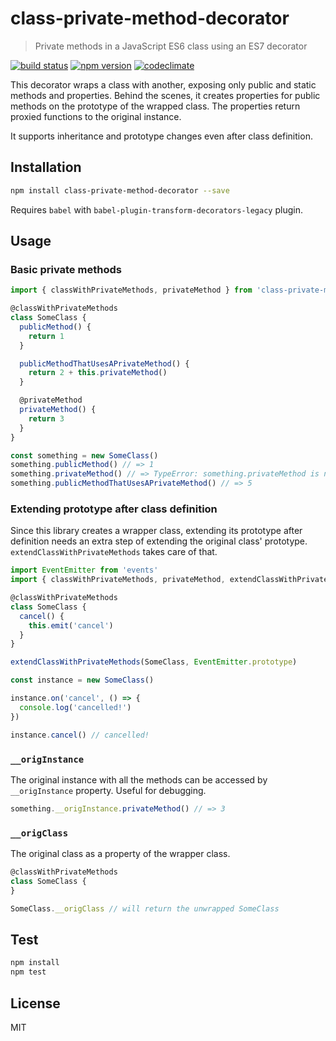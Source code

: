 # class-private-method-decorator

> Private methods in a JavaScript ES6 class using an ES7 decorator

[![build status](https://img.shields.io/travis/elado/class-private-method-decorator/master.svg?style=flat-square)](https://travis-ci.org/elado/class-private-method-decorator) [![npm version](https://img.shields.io/npm/v/class-private-method-decorator.svg?style=flat-square)](https://www.npmjs.com/package/class-private-method-decorator) [![codeclimate](https://img.shields.io/codeclimate/github/elado/class-private-method-decorator.svg?style=flat-square)](https://codeclimate.com/github/elado/class-private-method-decorator)

This decorator wraps a class with another, exposing only public and static methods and properties. Behind the scenes, it creates properties for public methods on the prototype of the wrapped class. The properties return proxied functions to the original instance.

It supports inheritance and prototype changes even after class definition.

## Installation

```sh
npm install class-private-method-decorator --save
```

Requires `babel` with `babel-plugin-transform-decorators-legacy` plugin.

## Usage

### Basic private methods

```js
import { classWithPrivateMethods, privateMethod } from 'class-private-method-decorator'

@classWithPrivateMethods
class SomeClass {
  publicMethod() {
    return 1
  }

  publicMethodThatUsesAPrivateMethod() {
    return 2 + this.privateMethod()
  }

  @privateMethod
  privateMethod() {
    return 3
  }
}

const something = new SomeClass()
something.publicMethod() // => 1
something.privateMethod() // => TypeError: something.privateMethod is not a function
something.publicMethodThatUsesAPrivateMethod() // => 5
```

### Extending prototype after class definition

Since this library creates a wrapper class, extending its prototype after definition needs an extra step of extending the original class' prototype. `extendClassWithPrivateMethods` takes care of that.

```js
import EventEmitter from 'events'
import { classWithPrivateMethods, privateMethod, extendClassWithPrivateMethods } from 'class-private-method-decorator'

@classWithPrivateMethods
class SomeClass {
  cancel() {
    this.emit('cancel')
  }
}

extendClassWithPrivateMethods(SomeClass, EventEmitter.prototype)

const instance = new SomeClass()

instance.on('cancel', () => {
  console.log('cancelled!')
})

instance.cancel() // cancelled!
```

### `__origInstance`

The original instance with all the methods can be accessed by `__origInstance` property. Useful for debugging.

```js
something.__origInstance.privateMethod() // => 3
```

### `__origClass`

The original class as a property of the wrapper class.

```js
@classWithPrivateMethods
class SomeClass {
}

SomeClass.__origClass // will return the unwrapped SomeClass
```

## Test

```sh
npm install
npm test
```

## License

MIT
